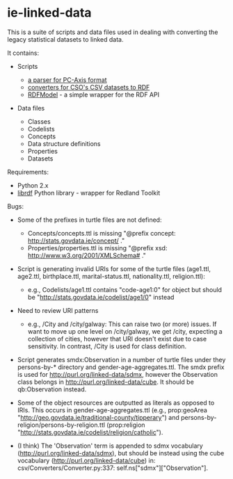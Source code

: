 ie-linked-data
==============

This is a suite of scripts and data files used in dealing with converting the legacy statistical datasets to linked data. 

It contains:

* Scripts
  * [a parser for PC-Axis format](ie-linked-data/tree/master/pcaxis/PCAxisParser.py)
  * [converters for CSO's CSV datasets to RDF](ie-linked-data/tree/master/csv/Converters/)
  * [RDFModel](ie-linked-data/tree/master/RDFModel/) - a simple wrapper for the RDF API

* Data files
  * Classes
  * Codelists
  * Concepts
  * Data structure definitions
  * Properties
  * Datasets


Requirements:

* Python 2.x
* [librdf](http://librdf.org/docs/python.html) Python library - wrapper for Redland Toolkit


Bugs:

* Some of the prefixes in turtle files are not defined:
  * Concepts/concepts.ttl is missing "@prefix concept: <http://stats.govdata.ie/concept/> ."
  * Properties/properties.ttl is missing "@prefix xsd: <http://www.w3.org/2001/XMLSchema#> ."

* Script is generating invalid URIs for some of the turtle files (age1.ttl, age2.ttl, birthplace.ttl, marital-status.ttl, nationality.ttl, religion.ttl):
  * e.g., Codelists/age1.ttl contains "code-age1:0" for object but should be "<http://stats.govdata.ie/codelist/age1/0>" instead

* Need to review URI patterns
  * e.g., /City and /city/galway: This can raise two (or more) issues. If want to move up one level on /city/galway, we get /city, expecting a collection of cities, however that URI doesn't exist due to case sensitivity. In contrast, /City is used for class definition.

* Script generates smdx:Observation in a number of turtle files under they persons-by-* directory and gender-age-aggregates.ttl. The smdx prefix is used for http://purl.org/linked-data/sdmx, however the Observation class belongs in http://purl.org/linked-data/cube. It should be qb:Observation instead.

* Some of the object resources are outputted as literals as opposed to IRIs. This occurs in gender-age-aggregates.ttl (e.g., prop:geoArea "http://geo.govdata.ie/traditional-county/tipperary") and persons-by-religion/persons-by-religion.ttl (prop:religion "http://stats.govdata.ie/codelist/religion/catholic").

* (I think) The 'Observation' term is appended to sdmx vocabulary (http://purl.org/linked-data/sdmx), but should be instead using the cube vocabulary (http://purl.org/linked-data/cube) in: csv/Converters/Converter.py:337: self.ns["sdmx"]["Observation"].
